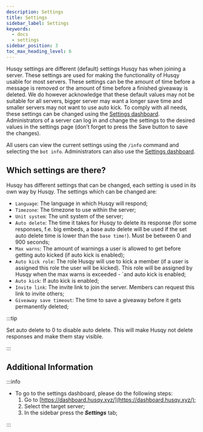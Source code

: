 ```yaml
---
description: Settings
title: Settings
sidebar_label: Settings
keywords:
  - docs
  - settings
sidebar_position: 3
toc_max_heading_level: 6
---
```


Husqy settings are different (default) settings Husqy has when joining a server. These settings are used for making the functionality of Husqy usable for most servers. These settings can be the amount of time before a message is removed or the amount of time before a finished giveaway is deleted. We do however acknowledge that these default values may not be suitable for all servers, bigger server may want a longer save time and smaller servers may not want to use auto kick. To comply with all needs, these settings can be changed using the [Settings dashboard](#additional-information). Administrators of a server can log in and change the settings to the desired values in the settings page (don’t forget to press the Save button to save the changes).

All users can view the current settings using the `/info` command and selecting the `bot info`. Administrators can also use the [Settings dashboard](#additional-information).

## Which settings are there?

Husqy has different settings that can be changed, each setting is used in its own way by Husqy. The settings which can be changed are:

- `Language`: The language in which Husqy will respond;
- `Timezone`: The timezone to use within the server;
- `Unit system`: The unit system of the server;
- `Auto delete`: The time it takes for Husqy to delete its response (for some responses, f.e. big embeds, a base auto delete will be used if the set auto delete time is lower than the `base time!`). Must be between 0 and 900 seconds;
- `Max warns`: The amount of warnings a user is allowed to get before getting auto kicked (if auto kick is enabled);
- `Auto kick role`: The role Husqy will use to kick a member (if a user is assigned this role the user will be kicked). This role will be assigned by Husqy when the max warns is exceeded - `and auto kick is enabled;
- `Auto kick`: If auto kick is enabled;
- `Invite link`: The invite link to join the server. Members can request this link to invite others;
- `Giveaway save timeout`: The time to save a giveaway before it gets permanently deleted;

:::tip

Set auto delete to 0 to disable auto delete. This will make Husqy not delete responses and make them stay visible.

:::

## Additional Information

:::info

- To go to the settings dashboard, please do the following steps:
  1. Go to [https://dashboard.husqy.xyz/](https://dashboard.husqy.xyz/);
  2. Select the target server;
  3. In the sidebar press the **_Settings_** tab;

:::